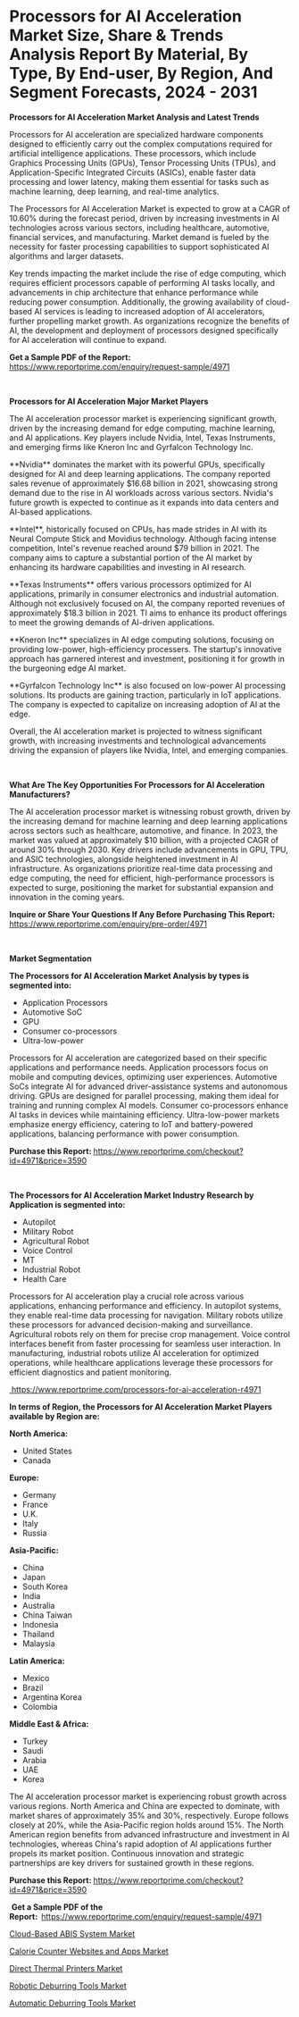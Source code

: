 <p><h1>Processors for AI Acceleration Market Size, Share & Trends Analysis Report By Material, By Type, By End-user, By Region, And Segment Forecasts, 2024 - 2031</h1></p><p><strong>Processors for AI Acceleration Market Analysis and Latest Trends</strong></p>
<p><p>Processors for AI acceleration are specialized hardware components designed to efficiently carry out the complex computations required for artificial intelligence applications. These processors, which include Graphics Processing Units (GPUs), Tensor Processing Units (TPUs), and Application-Specific Integrated Circuits (ASICs), enable faster data processing and lower latency, making them essential for tasks such as machine learning, deep learning, and real-time analytics.</p><p>The Processors for AI Acceleration Market is expected to grow at a CAGR of 10.60% during the forecast period, driven by increasing investments in AI technologies across various sectors, including healthcare, automotive, financial services, and manufacturing. Market demand is fueled by the necessity for faster processing capabilities to support sophisticated AI algorithms and larger datasets. </p><p>Key trends impacting the market include the rise of edge computing, which requires efficient processors capable of performing AI tasks locally, and advancements in chip architecture that enhance performance while reducing power consumption. Additionally, the growing availability of cloud-based AI services is leading to increased adoption of AI accelerators, further propelling market growth. As organizations recognize the benefits of AI, the development and deployment of processors designed specifically for AI acceleration will continue to expand.</p></p>
<p><strong>Get a Sample PDF of the Report:&nbsp;</strong> <a href="https://www.reportprime.com/enquiry/request-sample/4971?utm_campaign=1558&utm_medium=2&utm_source=Github&utm_content=ia&utm_term=27112024&utm_id=processors-for-ai-acceleration">https://www.reportprime.com/enquiry/request-sample/4971</a></p>
<p>&nbsp;</p>
<p><strong>Processors for AI Acceleration Major Market Players</strong></p>
<p><p>The AI acceleration processor market is experiencing significant growth, driven by the increasing demand for edge computing, machine learning, and AI applications. Key players include Nvidia, Intel, Texas Instruments, and emerging firms like Kneron Inc and Gyrfalcon Technology Inc.</p><p>**Nvidia** dominates the market with its powerful GPUs, specifically designed for AI and deep learning applications. The company reported sales revenue of approximately $16.68 billion in 2021, showcasing strong demand due to the rise in AI workloads across various sectors. Nvidia's future growth is expected to continue as it expands into data centers and AI-based applications.</p><p>**Intel**, historically focused on CPUs, has made strides in AI with its Neural Compute Stick and Movidius technology. Although facing intense competition, Intel's revenue reached around $79 billion in 2021. The company aims to capture a substantial portion of the AI market by enhancing its hardware capabilities and investing in AI research.</p><p>**Texas Instruments** offers various processors optimized for AI applications, primarily in consumer electronics and industrial automation. Although not exclusively focused on AI, the company reported revenues of approximately $18.3 billion in 2021. TI aims to enhance its product offerings to meet the growing demands of AI-driven applications.</p><p>**Kneron Inc** specializes in AI edge computing solutions, focusing on providing low-power, high-efficiency processers. The startup's innovative approach has garnered interest and investment, positioning it for growth in the burgeoning edge AI market.</p><p>**Gyrfalcon Technology Inc** is also focused on low-power AI processing solutions. Its products are gaining traction, particularly in IoT applications. The company is expected to capitalize on increasing adoption of AI at the edge.</p><p>Overall, the AI acceleration market is projected to witness significant growth, with increasing investments and technological advancements driving the expansion of players like Nvidia, Intel, and emerging companies.</p></p>
<p>&nbsp;</p>
<p><strong>What Are The Key Opportunities For Processors for AI Acceleration Manufacturers?</strong></p>
<p><p>The AI acceleration processor market is witnessing robust growth, driven by the increasing demand for machine learning and deep learning applications across sectors such as healthcare, automotive, and finance. In 2023, the market was valued at approximately $10 billion, with a projected CAGR of around 30% through 2030. Key drivers include advancements in GPU, TPU, and ASIC technologies, alongside heightened investment in AI infrastructure. As organizations prioritize real-time data processing and edge computing, the need for efficient, high-performance processors is expected to surge, positioning the market for substantial expansion and innovation in the coming years.</p></p>
<p><strong>Inquire or Share Your Questions If Any Before Purchasing This Report:</strong> <a href="https://www.reportprime.com/enquiry/pre-order/4971?utm_campaign=1558&utm_medium=2&utm_source=Github&utm_content=ia&utm_term=27112024&utm_id=processors-for-ai-acceleration">https://www.reportprime.com/enquiry/pre-order/4971</a></p>
<p>&nbsp;</p>
<p><strong>Market Segmentation</strong></p>
<p><strong>The Processors for AI Acceleration Market Analysis by types is segmented into:</strong></p>
<p><ul><li>Application Processors</li><li>Automotive SoC</li><li>GPU</li><li>Consumer co-processors</li><li>Ultra-low-power</li></ul></p>
<p><p>Processors for AI acceleration are categorized based on their specific applications and performance needs. Application processors focus on mobile and computing devices, optimizing user experiences. Automotive SoCs integrate AI for advanced driver-assistance systems and autonomous driving. GPUs are designed for parallel processing, making them ideal for training and running complex AI models. Consumer co-processors enhance AI tasks in devices while maintaining efficiency. Ultra-low-power markets emphasize energy efficiency, catering to IoT and battery-powered applications, balancing performance with power consumption.</p></p>
<p><strong>Purchase this Report:&nbsp;</strong><a href="https://www.reportprime.com/checkout?id=4971&price=3590&utm_campaign=1558&utm_medium=2&utm_source=Github&utm_content=ia&utm_term=27112024&utm_id=processors-for-ai-acceleration">https://www.reportprime.com/checkout?id=4971&price=3590</a></p>
<p>&nbsp;</p>
<p><strong>The Processors for AI Acceleration Market Industry Research by Application is segmented into:</strong></p>
<p><ul><li>Autopilot</li><li>Military Robot</li><li>Agricultural Robot</li><li>Voice Control</li><li>MT</li><li>Industrial Robot</li><li>Health Care</li></ul></p>
<p><p>Processors for AI acceleration play a crucial role across various applications, enhancing performance and efficiency. In autopilot systems, they enable real-time data processing for navigation. Military robots utilize these processors for advanced decision-making and surveillance. Agricultural robots rely on them for precise crop management. Voice control interfaces benefit from faster processing for seamless user interaction. In manufacturing, industrial robots utilize AI acceleration for optimized operations, while healthcare applications leverage these processors for efficient diagnostics and patient monitoring.</p></p>
<p><a href="https://www.reportprime.com/processors-for-ai-acceleration-r4971?utm_campaign=1558&utm_medium=2&utm_source=Github&utm_content=ia&utm_term=27112024&utm_id=processors-for-ai-acceleration">&nbsp;https://www.reportprime.com/processors-for-ai-acceleration-r4971</a></p>
<p><strong>In terms of Region, the Processors for AI Acceleration Market Players available by Region are:</strong></p>
<p>
    <p> <strong> North America: </strong>
        <ul>
            <li>United States</li>
            <li>Canada</li>
        </ul>
        </p> 
    <p> <strong> Europe: </strong>
        <ul>
            <li>Germany</li>
            <li>France</li>
            <li>U.K.</li>
            <li>Italy</li>
            <li>Russia</li>
        </ul>
        </p> 
    <p> <strong> Asia-Pacific: </strong>
        <ul>
            <li>China</li>
            <li>Japan</li>
            <li>South Korea</li>
            <li>India</li>
            <li>Australia</li>
            <li>China Taiwan</li>
            <li>Indonesia</li>
            <li>Thailand</li>
            <li>Malaysia</li>
        </ul>
        </p> 
    <p> <strong> Latin America: </strong>
        <ul>
            <li>Mexico</li>
            <li>Brazil</li>
            <li>Argentina Korea</li>
            <li>Colombia</li>
        </ul>
        </p> 
    <p> <strong> Middle East & Africa: </strong>
        <ul>
            <li>Turkey</li>
            <li>Saudi</li>
            <li>Arabia</li>
            <li>UAE</li>
            <li>Korea</li>
        </ul>
    </p>
    </p>
<p><p>The AI acceleration processor market is experiencing robust growth across various regions. North America and China are expected to dominate, with market shares of approximately 35% and 30%, respectively. Europe follows closely at 20%, while the Asia-Pacific region holds around 15%. The North American region benefits from advanced infrastructure and investment in AI technologies, whereas China's rapid adoption of AI applications further propels its market position. Continuous innovation and strategic partnerships are key drivers for sustained growth in these regions.</p></p>
<p><strong>Purchase this Report: </strong><a href="https://www.reportprime.com/checkout?id=4971&price=3590&utm_campaign=1558&utm_medium=2&utm_source=Github&utm_content=ia&utm_term=27112024&utm_id=processors-for-ai-acceleration">https://www.reportprime.com/checkout?id=4971&price=3590</a></p>
<p>&nbsp;<strong>Get a Sample PDF of the Report:&nbsp;&nbsp;</strong><a href="https://www.reportprime.com/enquiry/request-sample/4971?utm_campaign=1558&utm_medium=2&utm_source=Github&utm_content=ia&utm_term=27112024&utm_id=processors-for-ai-acceleration">https://www.reportprime.com/enquiry/request-sample/4971</a></p>
<p><strong></strong></p>
<p><p><a href="https://issuu.com/reportprime-2/docs/cloud-based-abis-system-market-size_9bda0f2bdcab52?utm_campaign=1558&utm_medium=2&utm_source=Github&utm_content=ia&utm_term=27112024&utm_id=processors-for-ai-acceleration">Cloud-Based ABIS System Market</a></p><p><a href="https://issuu.com/reportprime-2/docs/calorie-counter-websites-and-apps-m_95b68d7366b552?utm_campaign=1558&utm_medium=2&utm_source=Github&utm_content=ia&utm_term=27112024&utm_id=processors-for-ai-acceleration">Calorie Counter Websites and Apps Market</a></p><p><a href="https://www.linkedin.com/pulse/positive-growth-trajectory-direct-thermal-printers-market-sebke?utm_campaign=1558&utm_medium=2&utm_source=Github&utm_content=ia&utm_term=27112024&utm_id=processors-for-ai-acceleration">Direct Thermal Printers Market</a></p><p><a href="https://www.linkedin.com/pulse/future-outlook-robotic-deburring-tools-market-20242031-lfl8e?utm_campaign=1558&utm_medium=2&utm_source=Github&utm_content=ia&utm_term=27112024&utm_id=processors-for-ai-acceleration">Robotic Deburring Tools Market</a></p><p><a href="https://www.linkedin.com/pulse/revenue-analysis-automatic-deburring-tools-market-projected-koy3e?utm_campaign=1558&utm_medium=2&utm_source=Github&utm_content=ia&utm_term=27112024&utm_id=processors-for-ai-acceleration">Automatic Deburring Tools Market</a></p></p>